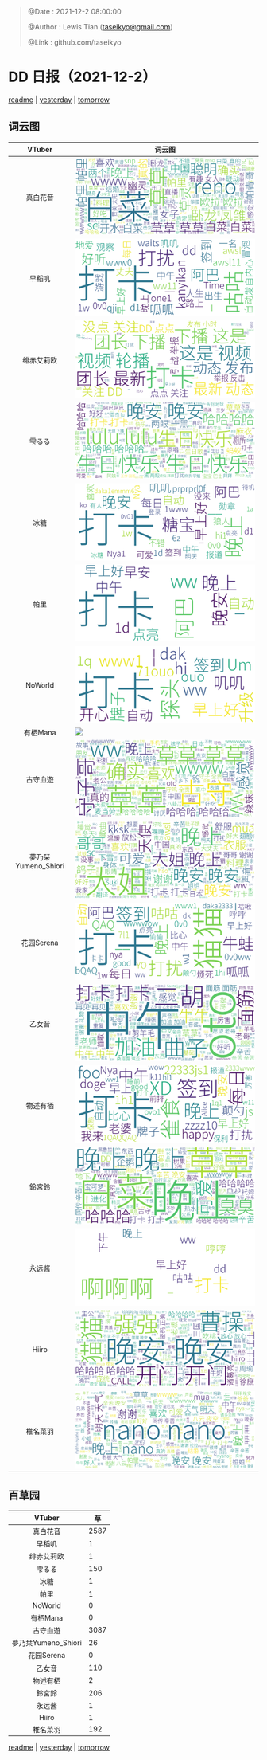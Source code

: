 > @Date    : 2021-12-2 08:00:00
>
> @Author  : Lewis Tian (taseikyo@gmail.com)
>
> @Link    : github.com/taseikyo

# DD 日报（2021-12-2）

[readme](../README.md) | [yesterday](2021-12-1.md) | [tomorrow](2021-12-3.md)

## 词云图

|VTuber|词云图|
|:-:|-|
|真白花音|![](../../images/daily/21402309_2021-12-2_purge_wordcloud.png)|
|早稻叽|![](../../images/daily/41682_2021-12-2_purge_wordcloud.png)|
|绯赤艾莉欧|![](../../images/daily/21396545_2021-12-2_purge_wordcloud.png)|
|雫るる|![](../../images/daily/21013446_2021-12-2_purge_wordcloud.png)|
|冰糖|![](../../images/daily/876396_2021-12-2_purge_wordcloud.png)|
|帕里|![](../../images/daily/4895312_2021-12-2_purge_wordcloud.png)|
|NoWorld|![](../../images/daily/21448649_2021-12-2_purge_wordcloud.png)|
|有栖Mana|![](../../images/daily/6542258_2021-12-2_purge_wordcloud.png)|
|古守血遊|![](../../images/daily/8725120_2021-12-2_purge_wordcloud.png)|
|夢乃栞Yumeno_Shiori|![](../../images/daily/14052636_2021-12-2_purge_wordcloud.png)|
|花园Serena|![](../../images/daily/14327465_2021-12-2_purge_wordcloud.png)|
|乙女音|![](../../images/daily/21320551_2021-12-2_purge_wordcloud.png)|
|物述有栖|![](../../images/daily/21449083_2021-12-2_purge_wordcloud.png)|
|鈴宮鈴|![](../../images/daily/21685677_2021-12-2_purge_wordcloud.png)|
|永远酱|![](../../images/daily/21701071_2021-12-2_purge_wordcloud.png)|
|Hiiro|![](../../images/daily/21919321_2021-12-2_purge_wordcloud.png)|
|椎名菜羽|![](../../images/daily/22347054_2021-12-2_purge_wordcloud.png)|

## 百草园

|VTuber|草|
|:-:|-|
|真白花音|2587|
|早稻叽|1|
|绯赤艾莉欧|1|
|雫るる|150|
|冰糖|1|
|帕里|1|
|NoWorld|0|
|有栖Mana|0|
|古守血遊|3087|
|夢乃栞Yumeno_Shiori|26|
|花园Serena|0|
|乙女音|110|
|物述有栖|2|
|鈴宮鈴|206|
|永远酱|1|
|Hiiro|1|
|椎名菜羽|192|

[readme](../README.md) | [yesterday](2021-12-1.md) | [tomorrow](2021-12-3.md)
